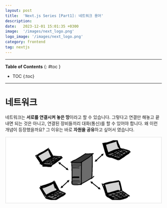 ```yaml
---
layout: post
title:  'Next.js Series [Part1]: 네트워크 용어'
description: 
date:   2023-12-01 15:01:35 +0300
image:  '/images/next_logo.png'
logo_image: '/images/next_logo.png'
category: frontend
tag: nextjs
---
```


---
**Table of Contents**
{: #toc }
*  TOC
{:toc}

---

# 네트워크
네트워크는 **서로를 연결시켜 놓은 망**이라고 할 수 있습니다. 그렇다고 연결만 해놓고 끝내면 되는 것은 아니고, 연결된 장비들끼리 대화(통신)를 할 수 있어야 합니다. 왜 이런 개념이 등장했을까요? 그 이유는 바로 **자원을 공유**하고 싶어서 였습니다. 

![](/images/net_5.png)  
